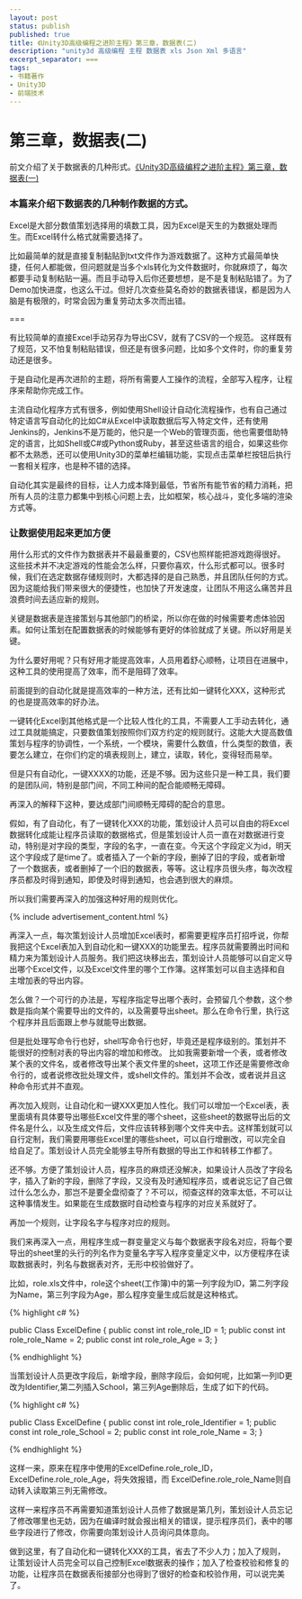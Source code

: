 ```yaml
---
layout: post
status: publish
published: true
title: 《Unity3D高级编程之进阶主程》第三章，数据表(二)
description: "unity3d 高级编程 主程 数据表 xls Json Xml 多语言"
excerpt_separator: ===
tags:
- 书籍著作
- Unity3D
- 前端技术
---
```



# 第三章，数据表(二)

前文介绍了关于数据表的几种形式。[《Unity3D高级编程之进阶主程》第三章，数据表(一)](http://www.luzexi.com/2018/07/09/Unity3D%E9%AB%98%E7%BA%A7%E7%BC%96%E7%A8%8B%E4%B9%8B%E8%BF%9B%E9%98%B6%E4%B8%BB%E7%A8%8B-%E6%95%B0%E6%8D%AE%E8%A1%A81.html)

### 本篇来介绍下数据表的几种制作数据的方式。

Excel是大部分数值策划选择用的填数工具，因为Excel是天生的为数据处理而生。而Excel转什么格式就需要选择了。

比如最简单的就是直接复制黏贴到txt文件作为游戏数据了。这种方式最简单快捷，任何人都能做，但问题就是当多个xls转化为文件数据时，你就麻烦了，每次都要手动复制粘贴一遍。而且手动导入后你还要想想，是不是复制粘贴错了。为了Demo加快进度，也这么干过。但好几次查些莫名奇妙的数据表错误，都是因为人脑是有极限的，时常会因为重复劳动太多次而出错。

===

有比较简单的直接Excel手动另存为导出CSV，就有了CSV的一个规范。
这样既有了规范，又不怕复制粘贴错误，但还是有很多问题，比如多个文件时，你的重复劳动还是很多。

于是自动化是再次进阶的主题，将所有需要人工操作的流程，全部写入程序，让程序来帮助你完成工作。

主流自动化程序方式有很多，例如使用Shell设计自动化流程操作，也有自己通过特定语言写自动化的比如C#从Excel中读取数据后写入特定文件，还有使用Jenkins的，Jenkins不是万能的，他只是一个Web的管理页面，他也需要借助特定的语言，比如Shell或C#或Python或Ruby，甚至这些语言的组合，如果这些你都不太熟悉，还可以使用Unity3D的菜单栏编辑功能，实现点击菜单栏按钮后执行一套相关程序，也是种不错的选择。

自动化其实是最终的目标，让人力成本降到最低，节省所有能节省的精力消耗，把所有人员的注意力都集中到核心问题上去，比如框架，核心战斗，变化多端的渲染方式等。

### 让数据使用起来更加方便

用什么形式的文件作为数据表并不最最重要的，CSV也照样能把游戏跑得很好。这些技术并不决定游戏的性能会怎么样，只要你喜欢，什么形式都可以。很多时候，我们在选定数据存储规则时，大都选择的是自己熟悉，并且团队任何的方式。因为这能给我们带来很大的便捷性，也加快了开发速度，让团队不用这么痛苦并且浪费时间去适应新的规则。

关键是数据表是连接策划与其他部门的桥梁，所以你在做的时候需要考虑体验因素。如何让策划在配置数据表的时候能够有更好的体验就成了关键。所以好用是关键。

为什么要好用呢？只有好用才能提高效率，人员用着舒心顺畅，让项目在进展中，这种工具的使用提高了效率，而不是阻碍了效率。

前面提到的自动化就是提高效率的一种方法，还有比如一键转化XXX，这种形式的也是提高效率的好办法。

一键转化Excel到其他格式是一个比较人性化的工具，不需要人工手动去转化，通过工具就能搞定，只要数值策划按照你们双方约定的规则就行。这能大大提高数值策划与程序的协调性，一个系统，一个模块，需要什么数值，什么类型的数值，表要怎么建立，在你们约定的填表规则上，建立，读取，转化，变得轻而易举。

但是只有自动化，一键XXXX的功能，还是不够。因为这些只是一种工具，我们要的是团队间，特别是部门间，不同工种间的配合能顺畅无障碍。

再深入的解释下这种，要达成部门间顺畅无障碍的配合的意思。

假如，有了自动化，有了一键转化XXX的功能，策划设计人员可以自由的将Excel数据转化成能让程序员读取的数据格式，但是策划设计人员一直在对数据进行变动，特别是对字段的类型，字段的名字，一直在变。今天这个字段定义为id，明天这个字段成了是time了。或者插入了一个新的字段，删掉了旧的字段，或者新增了一个数据表，或者删掉了一个旧的数据表，等等。这让程序员很头疼，每次改程序员都及时得到通知，即使及时得到通知，也会遇到很大的麻烦。

所以我们需要再深入的加强这种好用的规则优化。

{% include advertisement_content.html %}

再深入一点，每次策划设计人员增加Excel表时，都需要更程序员打招呼说，你帮我把这个Excel表加入到自动化和一键XXX的功能里去。程序员就需要腾出时间和精力来为策划设计人员服务。我们把这块移出去，策划设计人员能够可以自定义导出哪个Excel文件，以及Excel文件里的哪个工作簿。这样策划可以自主选择和自主增加表的导出内容。

怎么做？一个可行的办法是，写程序指定导出哪个表时，会预留几个参数，这个参数是指向某个需要导出的文件的，以及需要导出sheet。那么在命令行里，执行这个程序并且后面跟上参与就能导出数据。

但是批处理写命令行也好，shell写命令行也好，毕竟还是程序级别的。策划并不能很好的控制对表的导出内容的增加和修改。
比如我需要新增一个表，或者修改某个表的文件名，或者修改导出某个表文件里的sheet，这项工作还是需要修改命令行的，或者说修改批处理文件，或shell文件的。策划并不会改，或者说并且这种命令形式并不直观。


再次加入规则，让自动化和一键XXX更加人性化。我们可以增加一个Excel表，表里面填有具体要导出哪些Excel文件里的哪个sheet，这些sheet的数据导出后的文件名是什么，以及生成文件后，文件应该转移到哪个文件夹中去。这样策划就可以自行定制，我们需要用哪些Excel里的哪些sheet，可以自行增删改，可以完全自给自足了。策划设计人员完全能够主导所有数据的导出工作和转移工作都了。

还不够。方便了策划设计人员，程序员的麻烦还没解决，如果设计人员改了字段名字，插入了新的字段，删除了字段，又没有及时通知程序员，或者说忘记了自己做过什么怎么办，那岂不是要全盘彻查了？不可以，彻查这样的效率太低，不可以让这种事情发生。如果能在生成数据时自动检查与程序的对应关系就好了。

再加一个规则，让字段名字与程序对应的规则。

我们来再深入一点，用程序生成一群变量定义与每个数据表字段名对应，将每个要导出的sheet里的头行的列名作为变量名字写入程序变量定义中，以方便程序在读取数据表时，列名与数据表对齐，无形中校验做好了。

比如，role.xls文件中，role这个sheet(工作簿)中的第一列字段为ID，第二列字段为Name，第三列字段为Age，那么程序变量生成后就是这种格式。

{% highlight c# %}

public Class ExcelDefine
{
	public const int role_role_ID = 1;
	public const int role_role_Name = 2;
	public const int role_role_Age = 3;
}

{% endhighlight %}

当策划设计人员更改字段后，新增字段，删除字段后，会如何呢，比如第一列ID更改为Identifier,第二列插入School，第三列Age删除后，生成了如下的代码。

{% highlight c# %}

public Class ExcelDefine
{
	public const int role_role_Identifier = 1;
	public const int role_role_School = 2;
	public const int role_role_Name = 3;
}

{% endhighlight %}

这样一来，原来在程序中使用的ExcelDefine.role_role_ID，ExcelDefine.role_role_Age，将失效报错，而 ExcelDefine.role_role_Name则自动转入读取第三列无需修改。

这样一来程序员不再需要知道策划设计人员修了数据是第几列，策划设计人员忘记了修改哪里也无妨，因为在编译时就会报出相关的错误，提示程序员们，表中的哪些字段进行了修改，你需要向策划设计人员询问具体意向。

做到这里，有了自动化和一键转化XXX的工具，省去了不少人力；加入了规则，让策划设计人员完全可以自己控制Excel数据表的操作；加入了检查校验和修复的功能，让程序员在数据表衔接部分也得到了很好的检查和校验作用，可以说完美了。


